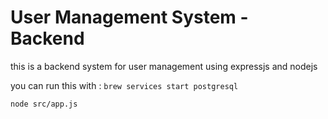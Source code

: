 # User Management System - Backend
this is a backend system for user management using expressjs and nodejs

you can run this with : 
```brew services start postgresql```

```node src/app.js```